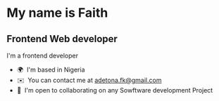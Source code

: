 My name is Faith
=============================================================================================================================

Frontend Web developer
----------------------

I'm a frontend developer

*   🌍  I'm based in Nigeria
*   ✉️  You can contact me at [adetona.fk@gmail.com](mailto:adetona.fk@gmail.com)
*   🤝  I'm open to collaborating on any Sowftware development Project
                  
